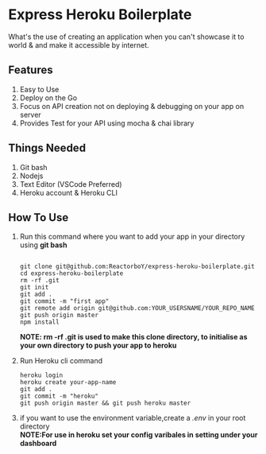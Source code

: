 # Express Heroku Boilerplate

What's the use of creating an application when you can't showcase it to world & and make it accessible by internet.

## Features

1. Easy to Use
2. Deploy on the Go
3. Focus on API creation not on deploying & debugging on your app on server
4. Provides Test for your API using mocha & chai library

## Things Needed
1. Git bash
2. Nodejs
3. Text Editor (VSCode Preferred)
4. Heroku account & Heroku CLI

## How To Use
1. Run this command where you want to add your app in your directory using **git bash**
    ```
    
    git clone git@github.com:ReactorboY/express-heroku-boilerplate.git  
    cd express-heroku-boilerplate
    rm -rf .git
    git init
    git add .
    git commit -m "first app"
    git remote add origin git@github.com:YOUR_USERSNAME/YOUR_REPO_NAME
    git push origin master
    npm install

    ```
    **NOTE: rm -rf .git is used to make this clone directory, to initialise as your own directory to push your app to heroku**  

2. Run Heroku cli command
    ```
    heroku login
    heroku create your-app-name
    git add .
    git commit -m "heroku"
    git push origin master && git push heroku master
    ```

3. if you want to use the environment variable,create a *.env* in your root directory  
   **NOTE:For use in heroku set your config varibales in setting under your dashboard**